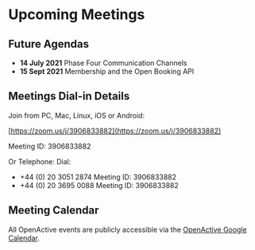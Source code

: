 # Upcoming Meetings

## Future Agendas

* **14 July 2021** Phase Four Communication Channels
* **15 Sept 2021** Membership and the Open Booking API

## **Meetings Dial-in Details**

Join from PC, Mac, Linux, iOS or Android:

[https://zoom.us/j/3906833882](https://zoom.us/j/3906833882)

Meeting ID: 3906833882

Or Telephone: Dial:

* +44 \(0\) 20 3051 2874 Meeting ID: 3906833882
* +44 \(0\) 20 3695 0088 Meeting ID: 3906833882

## Meeting Calendar

All OpenActive events are publicly accessible via the [OpenActive Google Calendar](https://calendar.google.com/calendar/embed?src=openactive.io_645khi45bjhce06osqdls9u900%40group.calendar.google.com&ctz=Europe%2FLondon).

  


